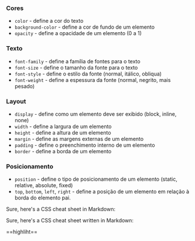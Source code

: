 ### Cores

-   `color` - define a cor do texto
-   `background-color` - define a cor de fundo de um elemento
-   `opacity` - define a opacidade de um elemento (0 a 1)

### Texto

-   `font-family` - define a família de fontes para o texto
-   `font-size` - define o tamanho da fonte para o texto
-   `font-style` - define o estilo da fonte (normal, itálico, obliqua)
-   `font-weight` - define a espessura da fonte (normal, negrito, mais pesado)

### Layout

-   `display` - define como um elemento deve ser exibido (block, inline, none)
-   `width` - define a largura de um elemento
-   `height` - define a altura de um elemento
-   `margin` - define as margens externas de um elemento
-   `padding` - define o preenchimento interno de um elemento
-   `border` - define a borda de um elemento

### Posicionamento

-   `position` - define o tipo de posicionamento de um elemento (static, relative, absolute, fixed)
-   `top`, `bottom`, `left`, `right` - define a posição de um elemento em relação à borda do elemento pai.

Sure, here's a CSS cheat sheet in Markdown:


Sure, here's a CSS cheat sheet written in Markdown:

==highliht==
